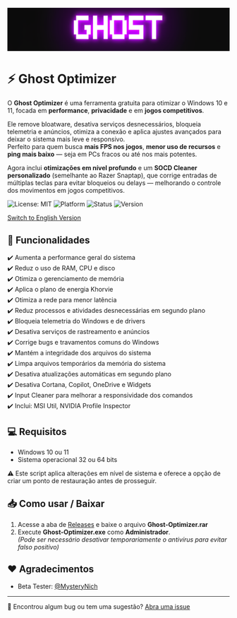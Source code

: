 ![Logo](https://github.com/louzkk/Ghost-Optimizer/blob/e70941415963195a2192215ff950054b26ade25b/Resources/newbanner.png)

# ⚡ Ghost Optimizer

O **Ghost Optimizer** é uma ferramenta gratuita para otimizar o Windows 10 e 11, focada em **performance**, **privacidade** e em **jogos competitivos**.

Ele remove bloatware, desativa serviços desnecessários, bloqueia telemetria e anúncios, otimiza a conexão e aplica ajustes avançados para deixar o sistema mais leve e responsivo.  
Perfeito para quem busca **mais FPS nos jogos**, **menor uso de recursos** e **ping mais baixo** — seja em PCs fracos ou até nos mais potentes.

Agora inclui **otimizações em nível profundo** e um **SOCD Cleaner personalizado** (semelhante ao Razer Snaptap), que corrige entradas de múltiplas teclas para evitar bloqueios ou delays — melhorando o controle dos movimentos em jogos competitivos.

![License: MIT](https://img.shields.io/badge/License-MIT-yellow.svg) 
![Platform](https://img.shields.io/badge/platform-Windows-blue) 
![Status](https://img.shields.io/badge/status-beta-red) 
![Version](https://img.shields.io/badge/version-3.0.0-blue) 

[Switch to English Version](README.md)

## 🚀 Funcionalidades

✔️ Aumenta a performance geral do sistema  
✔️ Reduz o uso de RAM, CPU e disco  
✔️ Otimiza o gerenciamento de memória  
✔️ Aplica o plano de energia Khorvie  
✔️ Otimiza a rede para menor latência  
✔️ Reduz processos e atividades desnecessárias em segundo plano  
✔️ Bloqueia telemetria do Windows e de drivers  
✔️ Desativa serviços de rastreamento e anúncios  
✔️ Corrige bugs e travamentos comuns do Windows  
✔️ Mantém a integridade dos arquivos do sistema  
✔️ Limpa arquivos temporários da memória do sistema  
✔️ Desativa atualizações automáticas em segundo plano  
✔️ Desativa Cortana, Copilot, OneDrive e Widgets  
✔️ Input Cleaner para melhorar a responsividade dos comandos  
✔️ Inclui: MSI Util, NVIDIA Profile Inspector  

## 💻 Requisitos

- Windows 10 ou 11  
- Sistema operacional 32 ou 64 bits  

⚠️ Este script aplica alterações em nível de sistema e oferece a opção de criar um ponto de restauração antes de prosseguir.

## 📥 Como usar / Baixar

1. Acesse a aba de [Releases](https://github.com/louzkk/Ghost-Optimizer/releases) e baixe o arquivo **Ghost-Optimizer.rar**  
2. Execute **Ghost-Optimizer.exe** como **Administrador**.  
   *(Pode ser necessário desativar temporariamente o antivírus para evitar falso positivo)*

## ❤️ Agradecimentos

- Beta Tester: [@MysteryNich](https://github.com/MysteryNich)

---

💬 Encontrou algum bug ou tem uma sugestão? [Abra uma issue](https://github.com/louzkk/Ghost-Optimizer/issues)
